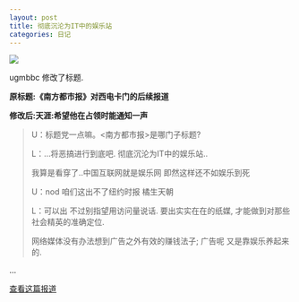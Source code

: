 ```yaml
---
layout: post
title: 彻底沉沦为IT中的娱乐站
categories: 日记
---
```

![](http://ww1.sinaimg.cn/large/4b91f9d5gy1g1s326vozzj20hc0am48k.jpg)

ugmbbc 修改了标题.

**原标题:《南方都市报》对西电卡门的后续报道**

**修改后:天涯:希望他在占领时能通知一声**

> U：标题党一点嘛。<南方都市报>是哪门子标题?
>
> L：…将恶搞进行到底吧. 彻底沉沦为IT中的娱乐站..
>
> 我算是看穿了..中国互联网就是娱乐网 即然这样还不如娱乐到死
>
> U：nod 咱们这出不了纽约时报 橘生天朝
>
> L：可以出 不过别指望用访问量说话. 要出实实在在的纸媒, 才能做到对那些社会精英的准确定位.
>
> 网络媒体没有办法想到广告之外有效的赚钱法子; 广告呢 又是靠娱乐养起来的.

…

[查看这篇报道](http://www.cnbeta.com/articles/72730.htm)